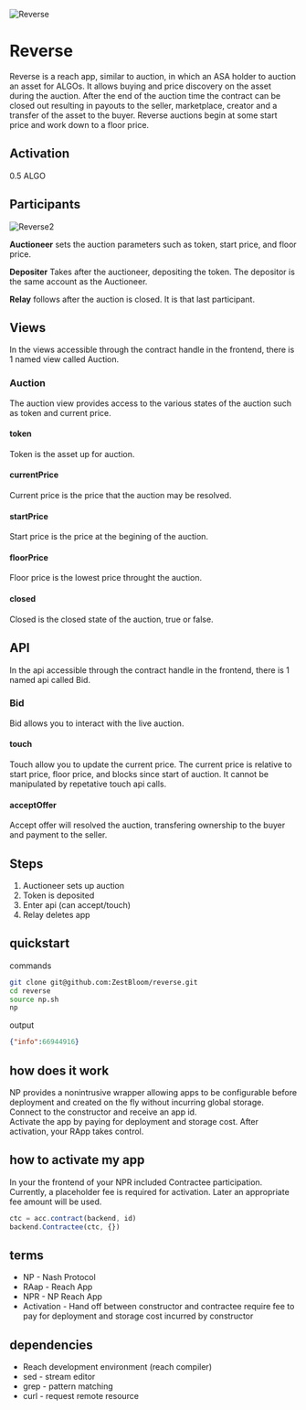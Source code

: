 ![Reverse](https://user-images.githubusercontent.com/23183451/152773597-a8b9935c-cfa4-4ca9-a71b-d9c4e839ce37.png)

# Reverse

Reverse is a reach app, similar to auction, in which an ASA holder to auction an asset for ALGOs. It allows buying and price discovery on the asset during the auction. After the end of the auction time the contract can be closed out resulting in payouts to the seller, marketplace, creator and a transfer of the asset to the buyer. Reverse auctions begin at some start price and work down to a floor price.

## Activation

0.5 ALGO

## Participants

![Reverse2](https://user-images.githubusercontent.com/23183451/152775542-fe924cdc-f296-4410-bb72-0e9cc238c8ca.png)

**Auctioneer** sets the auction parameters such as token, start price, and floor price.

**Depositer** Takes after the auctioneer, depositing the token. The depositor is the same account as the Auctioneer.

**Relay** follows after the auction is closed. It is that last participant.

## Views
In the views accessible through the contract handle in the frontend, there is 1 named view called Auction.
### Auction
The auction view provides access to the various states of the auction such as token and current price.
#### token
Token is the asset up for auction.
#### currentPrice
Current price is the price that the auction may be resolved.
#### startPrice
Start price is the price at the begining of the auction.
#### floorPrice
Floor price is the lowest price throught the auction.
#### closed
Closed is the closed state of the auction, true or false.
## API
In the api accessible through the contract handle in the frontend, there is 1 named api called Bid.
### Bid
Bid allows you to interact with the live auction.
#### touch
Touch allow you to update the current price. The current price is relative to start price, floor price, and blocks since start of auction. It cannot be manipulated by repetative touch api calls.
#### acceptOffer
Accept offer will resolved the auction, transfering ownership to the buyer and payment to the seller.

## Steps

1. Auctioneer sets up auction
1. Token is deposited
1. Enter api (can accept/touch)
1. Relay deletes app

## quickstart

commands
```bash
git clone git@github.com:ZestBloom/reverse.git
cd reverse
source np.sh
np
```

output
```json
{"info":66944916}
```

## how does it work

NP provides a nonintrusive wrapper allowing apps to be configurable before deployment and created on the fly without incurring global storage.   
Connect to the constructor and receive an app id.   
Activate the app by paying for deployment and storage cost. 
After activation, your RApp takes control.

## how to activate my app

In your the frontend of your NPR included Contractee participation. Currently, a placeholder fee is required for activation. Later an appropriate fee amount will be used.

```js
ctc = acc.contract(backend, id)
backend.Contractee(ctc, {})
```

## terms

- NP - Nash Protocol
- RAap - Reach App
- NPR - NP Reach App
- Activation - Hand off between constructor and contractee require fee to pay for deployment and storage cost incurred by constructor

## dependencies

- Reach development environment (reach compiler)
- sed - stream editor
- grep - pattern matching
- curl - request remote resource


